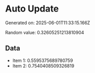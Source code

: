 # Auto Update

Generated on: 2025-06-01T11:33:15.166Z

Random value: 0.32605251213810904

## Data

- Item 1: 0.5595375689780759
- Item 2: 0.7540408509326819